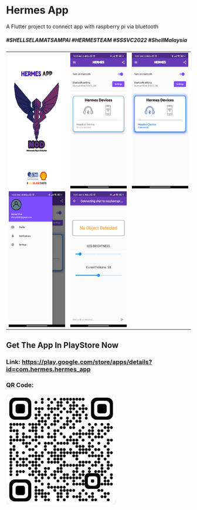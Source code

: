 # Hermes App

A Flutter project to connect app with raspberry pi via bluetooth

##### \#SHELLSELAMATSAMPAI \#HERMESTEAM \#SSSVC2022 \#ShellMalaysia

<table>
<tr>

<td><img src="/assets/images/newlogo3.png" alt="Alt text" title="Hermes Logo" width="200" height="370"></td>

<td><img src="/assets/images/mainPage.jpeg" alt="Alt text" title="Hermes Logo" width="200" height="370"></td>

<td><img src="/assets/images/mainPageConnected.jpeg" alt="Alt text" title="Hermes Logo" width="200" height="370"></td>

</tr>

<tr>

<td><img src="/assets/images/profilePage.jpeg" alt="Alt text" title="Hermes Logo" width="200" height="370"></td>

<td><img src="/assets/images/notificationPage.jpeg" alt="Alt text" title="Hermes Logo" width="200" height="370"></td>

</tr>

</table>


## Get The App In PlayStore Now

### Link: https://play.google.com/store/apps/details?id=com.hermes.hermes_app

### QR Code: 
<img src="/assets/images/hermesQR.jpeg" alt="Alt text" title="Hermes QR Code" width="300" height="300">

